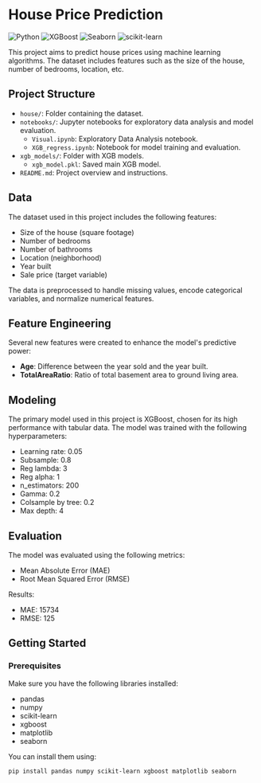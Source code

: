 # House Price Prediction

![Python](https://img.shields.io/badge/Python-3.11+-brightgreen)
![XGBoost](https://img.shields.io/badge/XGBoost-v2.1.0-orange)
![Seaborn](https://img.shields.io/badge/Seaborn-v0.13.2-blue)
![scikit-learn](https://img.shields.io/badge/scikit--learn-v1.5.1-yellow)

This project aims to predict house prices using machine learning algorithms. The dataset includes features such as the size of the house, number of bedrooms, location, etc.

## Project Structure

- `house/`: Folder containing the dataset.
- `notebooks/`: Jupyter notebooks for exploratory data analysis and model evaluation.
  - `Visual.ipynb`: Exploratory Data Analysis notebook.
  - `XGB_regress.ipynb`: Notebook for model training and evaluation.
- `xgb_models/`: Folder with XGB models.
  - `xgb_model.pkl`: Saved main XGB model.
- `README.md`: Project overview and instructions.

## Data

The dataset used in this project includes the following features:
- Size of the house (square footage)
- Number of bedrooms
- Number of bathrooms
- Location (neighborhood)
- Year built
- Sale price (target variable)

The data is preprocessed to handle missing values, encode categorical variables, and normalize numerical features.

## Feature Engineering

Several new features were created to enhance the model's predictive power:
- **Age**: Difference between the year sold and the year built.
- **TotalAreaRatio**: Ratio of total basement area to ground living area.

## Modeling

The primary model used in this project is XGBoost, chosen for its high performance with tabular data. The model was trained with the following hyperparameters:
- Learning rate: 0.05
- Subsample: 0.8
- Reg lambda: 3
- Reg alpha: 1
- n_estimators: 200
- Gamma: 0.2
- Colsample by tree: 0.2
- Max depth: 4

## Evaluation

The model was evaluated using the following metrics:
- Mean Absolute Error (MAE)
- Root Mean Squared Error (RMSE)

Results:
- MAE: 15734
- RMSE: 125

## Getting Started

### Prerequisites

Make sure you have the following libraries installed:
- pandas
- numpy
- scikit-learn
- xgboost
- matplotlib
- seaborn

You can install them using:
```bash
pip install pandas numpy scikit-learn xgboost matplotlib seaborn
